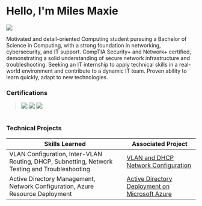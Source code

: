 # Hello, I'm Miles Maxie

<a href=""><img src="https://img.shields.io/badge/-LinkedIn-0072b1?&style=for-the-badge&logo=linkedin&logoColor=white" /></a>

Motivated and detail-oriented Computing student pursuing a Bachelor of Science in Computing, with a strong foundation in networking, cybersecurity, and IT support. CompTIA Security+ and Network+ certified, demonstrating a solid understanding of secure network infrastructure and troubleshooting. Seeking an IT internship to apply technical skills in a real-world environment and contribute to a dynamic IT team. Proven ability to learn quickly, adapt to new technologies.

### Certifications
> <img src="https://img.shields.io/badge/-Security%2B-FF0000?&style=for-the-badge&logo=CompTIA&logoColor=white" />
> <img src="https://img.shields.io/badge/-Network%2B-FF0000?&style=for-the-badge&logo=CompTIA&logoColor=white" />
> <img src="https://img.shields.io/badge/-CCNA (In Progress)-0A66C2?style=for-the-badge&logo=Cisco&logoColor=white" />
#

### Technical Projects

| Skills Learned                                    | Associated Project         |
|-----------------------------------------------|----------------------------|
|   VLAN Configuration, Inter-VLAN Routing, DHCP, Subnetting, Network Testing and Troubleshooting | <a href="https://github.com/mylesmaxie0/Enterprise-VLAN-Network-Lab">VLAN and DHCP Network Configuration</a>|
|Active Directory Management, Network Configuration, Azure Resource Deployment | <a href="https://github.com/mylesmaxie0/Active-Directory-Deployment-on-Microsoft-Azure">Active Directory Deployment on Microsoft Azure</a>|

